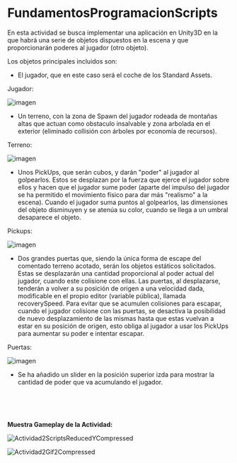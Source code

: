 # FundamentosProgramacionScripts

En esta actividad se busca implementar una aplicación en Unity3D en la que habrá una serie de objetos dispuestos en la escena y que proporcionarán poderes al jugador (otro objeto).

Los objetos principales incluidos son:
    
- El jugador, que en este caso será el coche de los Standard Assets.

Jugador:

![imagen](https://user-images.githubusercontent.com/92461845/138236060-0ba6c964-16fc-47b7-af20-ebc5446107be.png)

          
- Un terreno, con la zona de Spawn del jugador rodeada de montañas altas que actuan como obstaculo insalvable y zona arbolada en el exterior (eliminado collisión con árboles por economía de recursos).

Terreno:

![imagen](https://user-images.githubusercontent.com/92461845/138236251-fa829dd3-3922-47e9-918a-2d3f4da7e227.png)

          
- Unos PickUps, que serán cubos, y darán "poder" al jugador al golpearlos. Estos se desplazan por la fuerza que ejerce el jugador sobre ellos y hacen que el jugador sume poder (aparte del impulso del jugador se ha permitido el movimiento físico para dar más "realismo" a la escena). Cuando el jugador suma puntos al golpearlos, las dimensiones del objeto disminuyen y se atenúa su color, cuando se llega a un umbral desaparece el objeto.

Pickups:

![imagen](https://user-images.githubusercontent.com/92461845/138235784-08245392-646f-4308-b43f-283fb5d2486a.png)

          
- Dos grandes puertas que, siendo la única forma de escape del comentado terreno acotado, serán los objetos estáticos solicitados. Estas se desplazarán una cantidad proporcional al poder actual del jugador, cuando este colisione con ellas. Las puertas, al desplazarse, tenderán a volver a su posición de origen a una velocidad dada, modificable en el propio editor (variable pública), llamada recoverySpeed. Para evitar que se acumulen colisiones para escapar, cuando el jugador colisione con las puertas, se desactiva la posibilidad de nuevo desplazamiento de las mismas hasta que estas vuelvan a estar en su posición de origen, esto obliga al jugador a usar los PickUps para aumentar su poder e intentar escapar.

Puertas:

![imagen](https://user-images.githubusercontent.com/92461845/138236408-923b36a6-8e28-4371-bb03-0439ae04221f.png)


- Se ha añadido un slider en la posición superior izda para mostrar la cantidad de poder que va acumulando el jugador.

 
 
 <br />
 <br />
 <br />
 
 
<strong>Muestra Gameplay de la Actividad:</strong>

![Actividad2ScriptsReducedYCompressed](https://user-images.githubusercontent.com/92461845/138230685-4b63dfda-bb5d-4e7f-8bb5-4f22f0da7a9a.gif)

![Actividad2Gif2Compressed](https://user-images.githubusercontent.com/92461845/138235310-e82df6d5-5b32-421a-a872-873940b2d230.gif)

